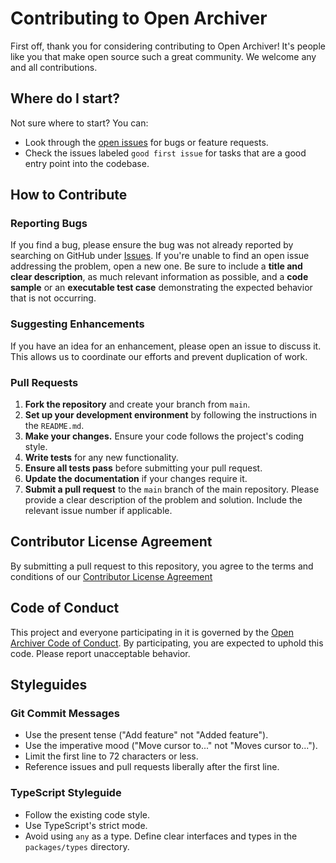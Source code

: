 # Contributing to Open Archiver

First off, thank you for considering contributing to Open Archiver! It's people like you that make open source such a great community. We welcome any and all contributions.

## Where do I start?

Not sure where to start? You can:

-   Look through the [open issues](https://github.com/LogicLabs-OU/OpenArchiver/issues) for bugs or feature requests.
-   Check the issues labeled `good first issue` for tasks that are a good entry point into the codebase.

## How to Contribute

### Reporting Bugs

If you find a bug, please ensure the bug was not already reported by searching on GitHub under [Issues](https://github.com/LogicLabs-OU/OpenArchiver/issues). If you're unable to find an open issue addressing the problem, open a new one. Be sure to include a **title and clear description**, as much relevant information as possible, and a **code sample** or an **executable test case** demonstrating the expected behavior that is not occurring.

### Suggesting Enhancements

If you have an idea for an enhancement, please open an issue to discuss it. This allows us to coordinate our efforts and prevent duplication of work.

### Pull Requests

1.  **Fork the repository** and create your branch from `main`.
2.  **Set up your development environment** by following the instructions in the `README.md`.
3.  **Make your changes.** Ensure your code follows the project's coding style.
4.  **Write tests** for any new functionality.
5.  **Ensure all tests pass** before submitting your pull request.
6.  **Update the documentation** if your changes require it.
7.  **Submit a pull request** to the `main` branch of the main repository. Please provide a clear description of the problem and solution. Include the relevant issue number if applicable.

## Contributor License Agreement

By submitting a pull request to this repository, you agree to the terms and conditions of our [Contributor License Agreement](./.github/CLA.md)

## Code of Conduct

This project and everyone participating in it is governed by the [Open Archiver Code of Conduct](CODE_OF_CONDUCT.md). By participating, you are expected to uphold this code. Please report unacceptable behavior.

## Styleguides

### Git Commit Messages

-   Use the present tense ("Add feature" not "Added feature").
-   Use the imperative mood ("Move cursor to..." not "Moves cursor to...").
-   Limit the first line to 72 characters or less.
-   Reference issues and pull requests liberally after the first line.

### TypeScript Styleguide

-   Follow the existing code style.
-   Use TypeScript's strict mode.
-   Avoid using `any` as a type. Define clear interfaces and types in the `packages/types` directory.
